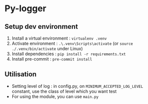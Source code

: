 # Py-logger


## Setup dev environment

1. Install a virtual environment : ```virtualenv .venv```
2. Activate environment : ```.\.venv\Scripts\activate``` (or ```source ./.venv/bin/activate``` under Linux)
3. Install dependencies : ```pip install -r requirements.txt```
4. Install pre-commit : ```pre-commit install```



## Utilisation

- Setting level of log : in config.py, on ```MINIMUM_ACCEPTED_LOG_LEVEL``` constant, use the class of level which you want test
- For using the module, you can use ```main.py```
